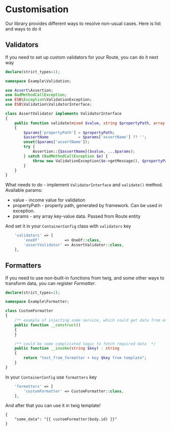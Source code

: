 # Customisation

Our library provides different ways to resolve non-usual cases. Here is list and
ways to do it

## Validators

If you need to set up custom validators for your Route, you can do it next way

```php
declare(strict_types=1);

namespace Example\Validation;

use Assert\Assertion;
use BadMethodCallException;
use ESB\Exception\ValidationException;
use ESB\Validation\ValidatorInterface;

class AssertValidator implements ValidatorInterface
{
    public function validate(mixed $value, string $propertyPath, array $params = []) : void
    {
        $params['propertyPath'] = $propertyPath;
        $assertName             = $params['assertName'] ?? '';
        unset($params['assertName']);
        try {
            Assertion::{$assertName}($value, ...$params);
        } catch (BadMethodCallException $e) {
            throw new ValidationException($e->getMessage(), $propertyPath);
        }
    }
}
```

What needs to do - implement `ValidatorInterface` and `validate()` method. Available params:
- value - income value for validation
- propertyPath - property path, generated by framework. Can be used in exception.
- params - any array key-value data. Passed from Route entity

And set it in your `ContainerConfig` class with `validators` key

```php
    'validators' => [
        'oneOf'           => OneOf::class,
        'assertValidator' => AssertValidator::class,
    ],
```

## Formatters

If you need to use non-built-in functions from twig, and some other ways to
transform data, you can register _Formatter_.

```php
declare(strict_types=1);

namespace Example\Formatter;

class CustomFormatter
{
    /** example of injecting some service, which could get data from external sources, like a database or whatever */
    public function __construct()
    {
    }

    /** could be some complicated logic to fetch required data  */
    public function __invoke(string $key) : string
    {
        return "text_from_formatter + key $key from template";
    }
}
```

In your `ContainerConfig` use `formatters` key

```php
    'formatters' => [
        'customFormatter' => CustomFormatter::class,
    ],
```

And after that you can use it in twig template!

```twig
{
    "some_data": "{{ customFormatter(body.id) }}"
}
```
